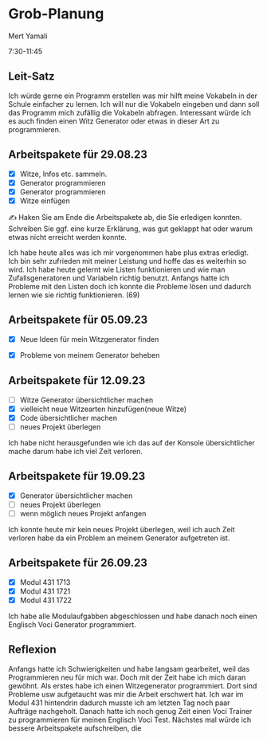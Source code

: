 # Grob-Planung

Mert Yamali

7:30-11:45

## Leit-Satz

Ich würde gerne ein Programm erstellen was mir hilft meine Vokabeln in der Schule einfacher zu lernen. Ich will nur die Vokabeln eingeben und dann soll das Programm mich zufällig die Vokabeln abfragen. Interessant würde ich es auch finden einen Witz Generator oder etwas in dieser Art zu programmieren.

## Arbeitspakete für 29.08.23


- [x] Witze, Infos etc. sammeln.
- [x] Generator programmieren
- [x] Generator programmieren
- [x] Witze einfügen

✍️  Haken Sie am Ende die Arbeitspakete ab, die Sie erledigen konnten. Schreiben Sie ggf. eine kurze Erklärung, was gut geklappt hat oder warum etwas nicht erreicht werden konnte.

Ich habe heute alles was ich mir vorgenommen habe plus extras erledigt. Ich bin sehr zufrieden mit meiner Leistung und hoffe das es weiterhin so wird. Ich habe heute gelernt wie Listen funktionieren und wie man Zufallsgeneratoren und Variabeln richtig benutzt. Anfangs hatte ich Probleme mit den Listen doch ich konnte die Probleme lösen und dadurch lernen wie sie richtig funktionieren. (69)



## Arbeitspakete für 05.09.23
- [x] Neue Ideen für mein Witzgenerator finden
- [x] Probleme von meinem Generator beheben



## Arbeitspakete für 12.09.23
- [ ] Witze Generator übersichtlicher machen
- [x] vielleicht neue Witzearten hinzufügen(neue Witze)
- [x] Code übersichtlicher machen
- [ ] neues Projekt überlegen

Ich habe nicht herausgefunden wie ich das auf der Konsole übersichtlicher mache darum habe ich viel Zeit verloren.

## Arbeitspakete für 19.09.23
- [x] Generator übersichtlicher machen
- [ ] neues Projekt überlegen
- [ ] wenn möglich neues Projekt anfangen

Ich konnte heute mir kein neues Projekt überlegen, weil ich auch Zeit verloren habe da ein Problem an meinem Generator aufgetreten ist.

## Arbeitspakete für 26.09.23
- [x] Modul 431 1713
- [x] Modul 431 1721
- [x] Modul 431 1722

Ich habe alle Modulaufgabben abgeschlossen und habe danach noch einen Englisch Voci Generator programmiert.

## Reflexion

Anfangs hatte ich Schwierigkeiten und habe langsam gearbeitet, weil das Programmieren neu für mich war. Doch mit der Zeit habe ich mich daran gewöhnt.
Als erstes habe ich einen Witzegenerator programmiert. Dort sind Probleme usw aufgetaucht was mir die Arbeit erschwert hat. Ich war im Modul 431 hintendrin dadurch musste ich am letzten Tag noch paar Aufträge nachgeholt. Danach hatte ich noch genug Zeit einen Voci Trainer zu programmieren für meinen Englisch Voci Test.
Nächstes mal würde ich bessere Arbeitspakete aufschreiben, die
